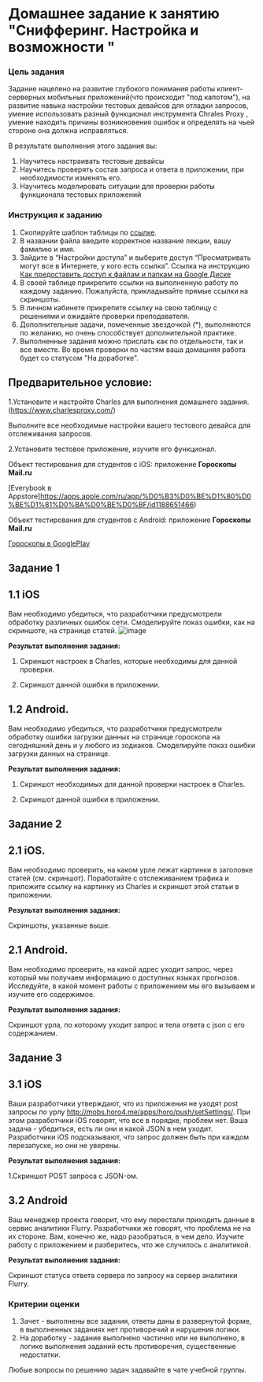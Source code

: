 # Домашнее задание к занятию "Снифферинг. Настройка и возможности "

### Цель задания

Задание нацелено на развитие глубокого понимания работы клиент-серверных  мобильных приложений(что происходит "под капотом"), на развитие навыка настройки тестовых девайсов для отладки запросов, умение использовать разный функционал инструмента Chrales Proxy , умение находить причины возникновения ошибок и определять на чьей стороне она должна исправляться.

В результате выполнения этого задания вы:

1. Научитесь настраивать тестовые девайсы
2. Научитесь проверять состав запроса и ответа в приложении, при необходимости изменять его.
3. Научитесь моделировать ситуации для проверки работы функционала тестовых приложений


### Инструкция к заданию

1. Скопируйте шаблон таблицы по [ссылке](https://docs.google.com/spreadsheets/d/1pFHiF_d3dchSexI22Yq5gqAN8OWMR2ksb3jCp8RIGUc/edit?usp=sharing).
2. В названии файла введите корректное название лекции, вашу фамилию и имя.
3. Зайдите в “Настройки доступа” и выберите доступ “Просматривать могут все в Интернете, у кого есть ссылка”. Ссылка на инструкцию [Как предоставить доступ к файлам и папкам на Google Диске](https://support.google.com/docs/answer/2494822?hl=ru&co=GENIE.Platform%3DDesktop)
5. В своей таблице прикрепите ссылки на выполненную работу по каждому заданию. Пожалуйста, прикладывайте прямые ссылки на скриншоты.
6. В личном кабинете прикрепите ссылку на свою таблицу с решениями и ожидайте проверки преподавателя.
7. Дополнительные задачи, помеченные звездочкой (*), выполняются по желанию, но очень способствует дополнительной практике.
8. Выполненные задания можно прислать как по отдельности, так и все вместе. Во время проверки по частям ваша домашняя работа будет со статусом "На доработке".


## Предварительное условие:

1.Установите и настройте Charles для выполнения домашнего задания.
(https://www.charlesproxy.com/) 

Выполните все необходимые настройки вашего тестового девайса для отслеживания запросов.

2.Установите тестовое приложение, изучите его функционал.

Объект тестирования для студентов с iOS: приложение **Гороскопы Mail.ru**

[Everybook в Appstore]https://apps.apple.com/ru/app/%D0%B3%D0%BE%D1%80%D0%BE%D1%81%D0%BA%D0%BE%D0%BF/id1188651466)

Объект тестирования для студентов с Android: приложение **Гороскопы Mail.ru**

[Гороскопы в GooglePlay](https://play.google.com/store/apps/details?id=ru.mail.horo.android)


## Задание 1 

## 1.1 iOS

Вам необходимо убедиться, что разработчики предусмотрели обработку различных ошибок сети.
Смоделируйте показ ошибки, как на скриншоте, на странице статей.
![image](https://user-images.githubusercontent.com/43470121/166106412-dbca48fe-e4a2-43cb-9344-1676a962ee06.png)


**Результат выполнения задания:**

1. Скриншот настроек в Charles, которые необходимы для данной проверки.

2. Скриншот данной ошибки в приложении.

## 1.2 Android.
Вам необходимо убедиться, что разработчики предусмотрели обработку ошибки загрузки данных на странице гороскопа на сегодняшний день и у любого из зодиаков.
Смоделируйте показ ошибки загрузки данных на странице.

**Результат выполнения задания:**

1. Скриншот необходимых для данной проверки настроек в Charles.

2. Скриншот данной ошибки в приложении.


## Задание 2

## 2.1 iOS.
Вам необходимо проверить, на каком урле лежат картинки в заголовке статей (см. скриншот). Поработайте с отслеживанием трафика и приложите ссылку на картинку из Charles и скриншот этой статьи в приложении.


**Результат выполнения задания:**

Скриншоты, указанные выше.

## 2.1 Android.

Вам необходимо проверить, на какой адрес уходит запрос, через который мы получаем информацию о доступных языках прогнозов. Исследуйте, в какой момент работы с приложением мы его вызываем и изучите его содержимое.

**Результат выполнения задания:**

Скриншот урла, по которому уходит запрос и тела ответа c json с его содержанием.

## Задание 3

## 3.1 iOS
Ваши разработчики утверждают, что из приложения не уходят post запросы по урлу http://mobs.horo4.me/apps/horo/push/setSettings/. При этом разработчики iOS говорят, что все в порядке, проблем нет. Ваша задача - убедиться, есть ли они и какой JSON в нем уходит.
Разработчики iOS подсказывают, что запрос должен быть при каждом перезапуске, но они не уверены.

**Результат выполнения задания:**

1.Скриншот POST запроса с JSON-ом.


## З.2 Android

Ваш менеджер проекта говорит, что ему перестали приходить данные в сервис аналитики Flurry. Разработчики же говорят, что проблема не на их стороне. Вам, конечно же, надо разобраться, в чем дело. Изучите работу с приложением и разберитесь, что же случилось с аналитикой. 
 
**Результат выполнения задания:**

Скриншот статуса ответа сервера по запросу на сервер аналитики Flurry.


### Критерии оценки

1. Зачет - выполнены все задания, ответы даны в развернутой форме, в выполненных заданиях нет противоречий и нарушения логики.
2. На доработку - задание выполнено частично или не выполнено, в логике выполнения заданий есть противоречия, существенные недостатки.


Любые вопросы по решению задач задавайте в чате учебной группы.

